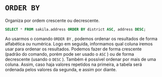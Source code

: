 # `ORDER BY`
Organiza por ordem crescente ou decrescente.
```sql
SELECT * FROM sakila.address ORDER BY district ASC, address DESC;
```

Ao usarmos o comando `ORDER BY` , podemos ordenar os resultados de forma alfabética ou numérica. Logo em seguida, informamos qual coluna iremos usar para ordenar os resultados. Podemos fazer de forma crescente (padrão do comando, porém pode ser usado o `ASC` ) ou de forma decrescente (usando o `DESC` ). Também é possível ordenar por mais de uma coluna. Assim, caso haja valores repetidos na primeira, a tabela será ordenada pelos valores da segunda, e assim por diante.
